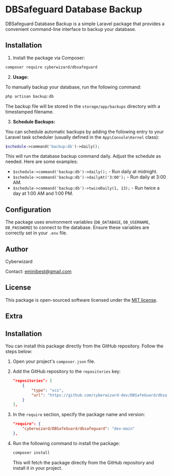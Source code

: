 # DBSafeguard Database Backup

DBSafeguard Database Backup is a simple Laravel package that provides a convenient command-line interface to backup your database.

## Installation

1. Install the package via Composer:

```bash
composer require cyberwizard/dbsafeguard
```

2. **Usage:**

To manually backup your database, run the following command:

```bash
php artisan backup:db
```

The backup file will be stored in the `storage/app/backups` directory with a timestamped filename.

3. **Schedule Backups:**

You can schedule automatic backups by adding the following entry to your Laravel task scheduler (usually defined in the `App\Console\Kernel` class):

```php
$schedule->command('backup:db')->daily();
```

This will run the database backup command daily. Adjust the schedule as needed. Here are some examples:

- `$schedule->command('backup:db')->daily();` - Run daily at midnight.
- `$schedule->command('backup:db')->dailyAt('3:00');` - Run daily at 3:00 AM.
- `$schedule->command('backup:db')->twiceDaily(1, 13);` - Run twice a day at 1:00 AM and 1:00 PM.
<!-- Add more examples as needed -->

## Configuration

The package uses environment variables (`DB_DATABASE`, `DB_USERNAME`, `DB_PASSWORD`) to connect to the database. Ensure these variables are correctly set in your `.env` file.



## Author
Cyberwizard

Contact: [eminibest@gmail.com](mailto:eminibest@gmail.com)

## License

This package is open-sourced software licensed under the [MIT license](LICENSE).

## Extra

## Installation

You can install this package directly from the GitHub repository. Follow the steps below:

1. Open your project's `composer.json` file.

2. Add the GitHub repository to the `repositories` key:

    ```json
    "repositories": [
        {
            "type": "vcs",
            "url": "https://github.com/cyberwizard-dev/DBSafeGuard/dbsafeguard"
        }
    ],
    ```

3. In the `require` section, specify the package name and version:

    ```json
    "require": {
        "cyberwizard/DBSafeGuard/dbsafeguard": "dev-main"
    },
    ```

4. Run the following command to install the package:

    ```bash
    composer install
    ```

   This will fetch the package directly from the GitHub repository and install it in your project.

